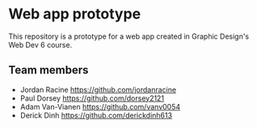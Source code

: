 # Web app prototype

This repository is a prototype for a web app created in Graphic Design's Web Dev 6 course.

## Team members

- Jordan Racine <https://github.com/jordanracine>
- Paul Dorsey <https://github.com/dorsey2121>
- Adam Van-Vianen <https://github.com/vanv0054>
- Derick Dinh <https://github.com/derickdinh613>
